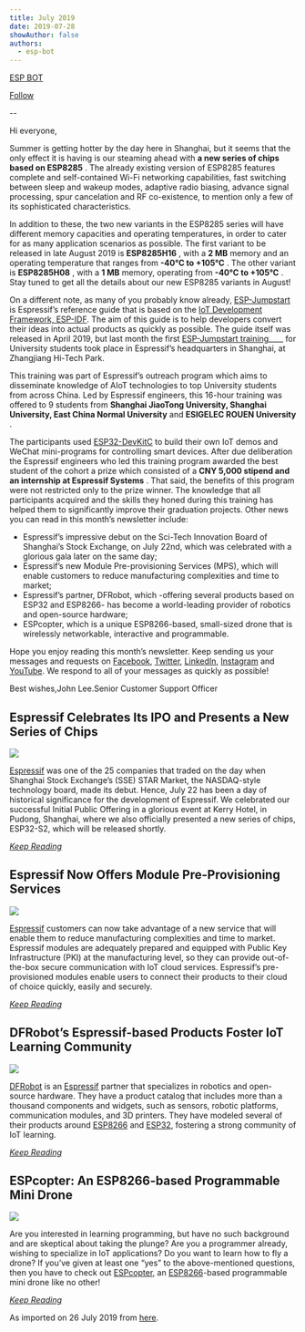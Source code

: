 ```yaml
---
title: July 2019
date: 2019-07-28
showAuthor: false
authors: 
  - esp-bot
---
```

[ESP BOT](https://medium.com/@espbot?source=post_page-----c2f5898618be--------------------------------)

[Follow](https://medium.com/m/signin?actionUrl=https%3A%2F%2Fmedium.com%2F_%2Fsubscribe%2Fuser%2F71611a95e5c4&operation=register&redirect=https%3A%2F%2Fblog.espressif.com%2Fjuly-2019-c2f5898618be&user=ESP+BOT&userId=71611a95e5c4&source=post_page-71611a95e5c4----c2f5898618be---------------------post_header-----------)

--

Hi everyone,

Summer is getting hotter by the day here in Shanghai, but it seems that the only effect it is having is our steaming ahead with __a new series of chips based on ESP8285__ . The already existing version of ESP8285 features complete and self-contained Wi-Fi networking capabilities, fast switching between sleep and wakeup modes, adaptive radio biasing, advance signal processing, spur cancelation and RF co-existence, to mention only a few of its sophisticated characteristics.

In addition to these, the two new variants in the ESP8285 series will have different memory capacities and operating temperatures, in order to cater for as many application scenarios as possible. The first variant to be released in late August 2019 is __ESP8285H16__ , with a __2 MB__ memory and an operating temperature that ranges from __-40°C to +105°C__ . The other variant is __ESP8285H08__ , with a __1 MB__ memory, operating from __-40°C to +105°C__ . Stay tuned to get all the details about our new ESP8285 variants in August!

On a different note, as many of you probably know already, [ESP-Jumpstart](https://www.espressif.com/en/news/ESP_Jumpstart) is Espressif’s reference guide that is based on the [IoT Development Framework, ESP-IDF](https://github.com/espressif/esp-idf). The aim of this guide is to help developers convert their ideas into actual products as quickly as possible. The guide itself was released in April 2019, but last month the first [ESP-Jumpstart training](https://docs.espressif.com/projects/esp-jumpstart/en/latest/introduction.html)____ for University students took place in Espressif’s headquarters in Shanghai, at Zhangjiang Hi-Tech Park.

This training was part of Espressif’s outreach program which aims to disseminate knowledge of AIoT technologies to top University students from across China. Led by Espressif engineers, this 16-hour training was offered to 9 students from __Shanghai JiaoTong University, Shanghai University, East China Normal University__  and __ESIGELEC ROUEN University__ .

The participants used [ESP32-DevKitC](https://www.espressif.com/en/products/hardware/esp32-devkitc/overview) to build their own IoT demos and WeChat mini-programs for controlling smart devices. After due deliberation the Espressif engineers who led this training program awarded the best student of the cohort a prize which consisted of a __CNY 5,000 stipend and an internship at Espressif Systems__ . That said, the benefits of this program were not restricted only to the prize winner. The knowledge that all participants acquired and the skills they honed during this training has helped them to significantly improve their graduation projects. Other news you can read in this month’s newsletter include:

- Espressif’s impressive debut on the Sci-Tech Innovation Board of Shanghai’s Stock Exchange, on July 22nd, which was celebrated with a glorious gala later on the same day;
- Espressif’s new Module Pre-provisioning Services (MPS), which will enable customers to reduce manufacturing complexities and time to market;
- Espressif’s partner, DFRobot, which -offering several products based on ESP32 and ESP8266- has become a world-leading provider of robotics and open-source hardware;
- ESPcopter, which is a unique ESP8266-based, small-sized drone that is wirelessly networkable, interactive and programmable.

Hope you enjoy reading this month’s newsletter. Keep sending us your messages and requests on [Facebook](https://www.facebook.com/espressif/), [Twitter](https://twitter.com/EspressifSystem), [LinkedIn](https://www.linkedin.com/company/espressif-systems/), [Instagram](https://www.instagram.com/espressif_systems/) and [YouTube](https://www.youtube.com/channel/UCDBWNF7CJ2U5eLGT7o3rKog). We respond to all of your messages as quickly as possible!

Best wishes,John Lee.Senior Customer Support Officer

## Espressif Celebrates Its IPO and Presents a New Series of Chips

![](https://miro.medium.com/v2/resize:fit:640/format:webp/0*PlXtDYsvRYwDOP0c.png)

[Espressif](https://www.espressif.com/) was one of the 25 companies that traded on the day when Shanghai Stock Exchange’s (SSE) STAR Market, the NASDAQ-style technology board, made its debut. Hence, July 22 has been a day of historical significance for the development of Espressif. We celebrated our successful Initial Public Offering in a glorious event at Kerry Hotel, in Pudong, Shanghai, where we also officially presented a new series of chips, ESP32-S2, which will be released shortly.

[*Keep Reading*](https://www.espressif.com/en/news/Espressif_IPO)

## Espressif Now Offers Module Pre-Provisioning Services

![](https://miro.medium.com/v2/resize:fit:640/format:webp/0*XxNddp7Iu4Q0OkxY.png)

[Espressif](https://www.espressif.com/) customers can now take advantage of a new service that will enable them to reduce manufacturing complexities and time to market. Espressif modules are adequately prepared and equipped with Public Key Infrastructure (PKI) at the manufacturing level, so they can provide out-of-the-box secure communication with IoT cloud services. Espressif’s pre-provisioned modules enable users to connect their products to their cloud of choice quickly, easily and securely.

[*Keep Reading*](https://www.espressif.com/en/news/Espressif_preprovisioning)

## DFRobot’s Espressif-based Products Foster IoT Learning Community

![](https://miro.medium.com/v2/resize:fit:640/format:webp/0*AfsHOTNUsxropFVp.png)

[DFRobot](https://www.dfrobot.com/index.php?route=information%2Finformation&information_id=4) is an [Espressif](https://www.espressif.com/) partner that specializes in robotics and open-source hardware. They have a product catalog that includes more than a thousand components and widgets, such as sensors, robotic platforms, communication modules, and 3D printers. They have modeled several of their products around [ESP8266](https://www.espressif.com/en/products/hardware/esp8266ex/overview) and [ESP32](https://www.espressif.com/en/products/hardware/esp32/overview), fostering a strong community of IoT learning.

[*Keep Reading*](https://www.espressif.com/en/news/DFRobots_Espressif_based_Products)

## ESPcopter: An ESP8266-based Programmable Mini Drone

![](https://miro.medium.com/v2/resize:fit:640/format:webp/0*K19mmVM6br7n4SGf.jpg)

Are you interested in learning programming, but have no such background and are skeptical about taking the plunge? Are you a programmer already, wishing to specialize in IoT applications? Do you want to learn how to fly a drone? If you’ve given at least one “yes” to the above-mentioned questions, then you have to check out [ESPcopter](https://arikovani.com/en/projects/programlanabilir-mini-drone/detail), an [ESP8266](https://www.espressif.com/en/products/hardware/esp8266ex/overview)-based programmable mini drone like no other!

[*Keep Reading*](https://www.espressif.com/en/news/ESPcopter_ESP8266)

As imported on 26 July 2019 from [here](https://mailchi.mp/d16d12b0e004/espressif-esp-news-july-2019?e=f9593a0e62).

